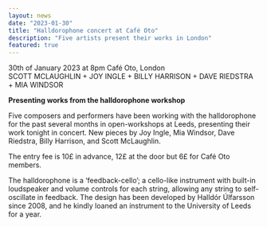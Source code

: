 ```yaml
---
layout: news
date: "2023-01-30"
title: "Halldorophone concert at Café Oto"
description: "Five artists present their works in London"
featured: true
---
```


<script>
import CaptionedImage from "../../components/Images/CaptionedImage.svelte"
</script>

30th of January 2023 at 8pm
Café Oto, London  
SCOTT MCLAUGHLIN + JOY INGLE + BILLY HARRISON + DAVE RIEDSTRA + MIA WINDSOR

**Presenting works from the halldorophone workshop**

Five composers and performers have been working with the halldorophone for the past several months in open-workshops at Leeds, presenting their work tonight in concert. New pieces by Joy Ingle, Mia Windsor, Dave Riedstra, Billy Harrison, and Scott McLaughlin.

The entry fee is 10£ in advance, 12£ at the door but 6£ for Café Oto members.

<CaptionedImage
src="stock/halldorophone.jpeg"
alt="A wooden string instrument with electronic elements."
caption="The halldorophone"/>


The halldorophone is a ‘feedback-cello’; a cello-like instrument with built-in loudspeaker and volume controls for each string, allowing any string to self-oscillate in feedback. The design has been developed by Halldór Úlfarsson since 2008, and he kindly loaned an instrument to the University of Leeds for a year.